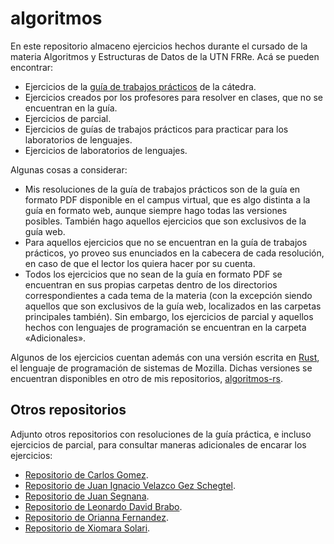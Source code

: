 # algoritmos
En este repositorio almaceno ejercicios hechos durante el cursado de la materia Algoritmos y Estructuras de Datos de la UTN FRRe. Acá se pueden encontrar:

* Ejercicios de la [guía de trabajos prácticos](https://aed-frre.github.io/) de la cátedra.
* Ejercicios creados por los profesores para resolver en clases, que no se encuentran en la guía.
* Ejercicios de parcial.
* Ejercicios de guías de trabajos prácticos para practicar para los laboratorios de lenguajes.
* Ejercicios de laboratorios de lenguajes.

Algunas cosas a considerar:

* Mis resoluciones de la guía de trabajos prácticos son de la guía en formato PDF disponible en el campus virtual, que es algo distinta a la guía en formato web, aunque siempre hago todas las versiones posibles. También hago aquellos ejercicios que son exclusivos de la guía web.
* Para aquellos ejercicios que no se encuentran en la guía de trabajos prácticos, yo proveo sus enunciados en la cabecera de cada resolución, en caso de que el lector los quiera hacer por su cuenta.
* Todos los ejercicios que no sean de la guía en formato PDF se encuentran en sus propias carpetas dentro de los directorios correspondientes a cada tema de la materia (con la excepción siendo aquellos que son exclusivos de la guía web, localizados en las carpetas principales también). Sin embargo, los ejercicios de parcial y aquellos hechos con lenguajes de programación se encuentran en la carpeta «Adicionales».

Algunos de los ejercicios cuentan además con una versión escrita en [Rust](https://www.rust-lang.org/), el lenguaje de programación de sistemas de Mozilla. Dichas versiones se encuentran disponibles en otro de mis repositorios, [algoritmos-rs](https://github.com/foopsss/algoritmos-rs).

## Otros repositorios
Adjunto otros repositorios con resoluciones de la guía práctica, e incluso ejercicios de parcial, para consultar maneras adicionales de encarar los ejercicios:

* [Repositorio de Carlos Gomez](https://github.com/CarlosGomez2288/AED).
* [Repositorio de Juan Ignacio Velazco Gez Schegtel](https://github.com/Gez-Schegtel/Ejercicios-AED).
* [Repositorio de Juan Segnana](https://github.com/juansegnana/aed-ejercicios).
* [Repositorio de Leonardo David Brabo](https://github.com/LeonardoBrabo/Algoritmos_Resueltos).
* [Repositorio de Orianna Fernandez](https://github.com/OriannaF/Parcial_AyED_UTN).
* [Repositorio de Xiomara Solari](https://github.com/Xiomara-Solari/PARCIALES_AED).
